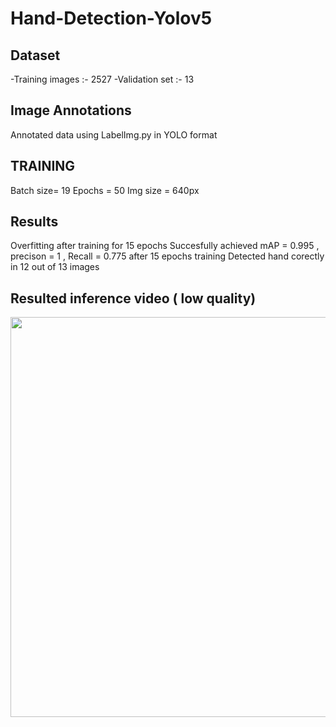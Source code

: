 # Hand-Detection-Yolov5

## Dataset
-Training images :- 2527
-Validation set :- 13

## Image Annotations
Annotated data using LabelImg.py in YOLO format

## TRAINING
Batch size= 19
Epochs = 50
Img size = 640px

## Results
Overfitting after training for 15 epochs
Succesfully achieved mAP = 0.995 , precison = 1 , Recall = 0.775 after 15 epochs training
Detected hand corectly in 12 out of 13 images

## Resulted inference video ( low quality)
<img src="https://user-images.githubusercontent.com/66863370/154436536-1af93aff-620f-4991-be46-8751728f8cb3.gif" width="720" height="640"/>
